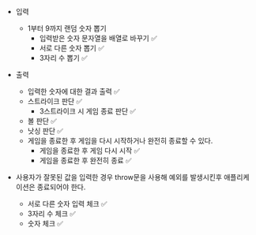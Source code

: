 - 입력

  - 1부터 9까지 랜덤 숫자 뽑기
    - 입력받은 숫자 문자열을 배열로 바꾸기 ✅
    - 서로 다른 숫자 뽑기 ✅
    - 3자리 수 뽑기 ✅

- 출력

  - 입력한 숫자에 대한 결과 출력 ✅
  - 스트라이크 판단 ✅
    - 3스트라이크 시 게임 종료 판단 ✅
  - 볼 판단 ✅
  - 낫싱 판단 ✅
  - 게임을 종료한 후 게임을 다시 시작하거나 완전히 종료할 수 있다.
    - 게임을 종료한 후 게임 다시 시작 ✅
    - 게임을 종료한 후 완전히 종료 ✅

- 사용자가 잘못된 값을 입력한 경우 throw문을 사용해 예외를 발생시킨후 애플리케이션은 종료되어야 한다.
  - 서로 다른 숫자 입력 체크 ✅
  - 3자리 수 체크 ✅
  - 숫자 체크 ✅
